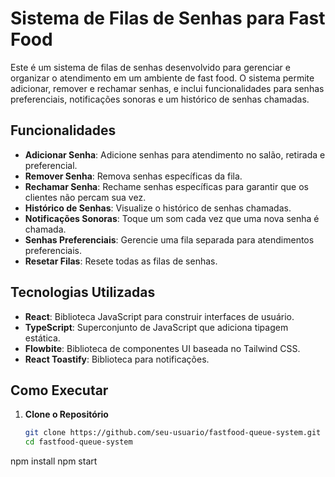 # Sistema de Filas de Senhas para Fast Food

Este é um sistema de filas de senhas desenvolvido para gerenciar e organizar o atendimento em um ambiente de fast food. O sistema permite adicionar, remover e rechamar senhas, e inclui funcionalidades para senhas preferenciais, notificações sonoras e um histórico de senhas chamadas.

## Funcionalidades

- **Adicionar Senha**: Adicione senhas para atendimento no salão, retirada e preferencial.
- **Remover Senha**: Remova senhas específicas da fila.
- **Rechamar Senha**: Rechame senhas específicas para garantir que os clientes não percam sua vez.
- **Histórico de Senhas**: Visualize o histórico de senhas chamadas.
- **Notificações Sonoras**: Toque um som cada vez que uma nova senha é chamada.
- **Senhas Preferenciais**: Gerencie uma fila separada para atendimentos preferenciais.
- **Resetar Filas**: Resete todas as filas de senhas.

## Tecnologias Utilizadas

- **React**: Biblioteca JavaScript para construir interfaces de usuário.
- **TypeScript**: Superconjunto de JavaScript que adiciona tipagem estática.
- **Flowbite**: Biblioteca de componentes UI baseada no Tailwind CSS.
- **React Toastify**: Biblioteca para notificações.

## Como Executar

1. **Clone o Repositório**
   ```bash
   git clone https://github.com/seu-usuario/fastfood-queue-system.git
   cd fastfood-queue-system
npm install
npm start
